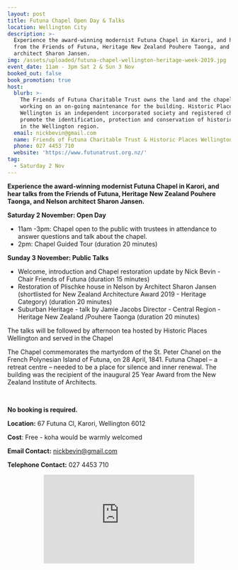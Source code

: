 ```yaml
---
layout: post
title: Futuna Chapel Open Day & Talks
location: Wellington City
description: >-
  Experience the award-winning modernist Futuna Chapel in Karori, and hear talks
  from the Friends of Futuna, Heritage New Zealand Pouhere Taonga, and Nelson
  architect Sharon Jansen. 
img: /assets/uploaded/futuna-chapel-wellington-heritage-week-2019.jpg
event_date: 11am - 3pm Sat 2 & Sun 3 Nov
booked_out: false
book_promotion: true
host:
  blurb: >-
    The Friends of Futuna Charitable Trust owns the land and the chapel and is
    working on an on-going maintenance for the building. Historic Places
    Wellington is an independent incorporated society and registered charity who
    promote the identification, protection and conservation of historic places
    in the Wellington region.
  email: nickbevin@gmail.com
  name: Friends of Futuna Charitable Trust & Historic Places Wellington
  phone: 027 4453 710
  website: 'https://www.futunatrust.org.nz/'
tag:
  - Saturday 2 Nov
---
```

**Experience the award-winning modernist Futuna Chapel in Karori, and hear talks from the Friends of Futuna, Heritage New Zealand Pouhere Taonga, and Nelson architect Sharon Jansen.** 

**Saturday 2 November: Open Day**

* 11am -3pm: Chapel open to the public with trustees in attendance to answer questions and talk about the chapel. 
* 2pm: Chapel Guided Tour (duration 20 minutes)

**Sunday 3 November: Public Talks**

* Welcome, introduction and Chapel restoration update by Nick Bevin  - Chair Friends of Futuna (duration 15 minutes)
* Restoration of Plischke house in Nelson by Architect Sharon Jansen (shortlisted for New Zealand Architecture Award 2019 - Heritage Category) (duration 20 minutes)
* Suburban Heritage - talk by Jamie Jacobs Director - Central Region  - Heritage New Zealand /Pouhere Taonga (duration 20 minutes)

The talks will be followed by afternoon tea hosted by Historic Places Wellington and served in the Chapel

The Chapel commemorates the martyrdom of the St. Peter Chanel on the French Polynesian Island of Futuna, on 28 April, 1841. Futuna Chapel – a retreat centre – needed to be a place for silence and inner renewal. The building was the recipient of the inaugural 25 Year Award from the New Zealand Institute of Architects. 

<br>

**No booking is required.**

**Location:** 67 Futuna Cl, Karori, Wellington 6012

**Cost**: Free - koha would be warmly welcomed

**Email Contact:** nickbevin@gmail.com

**Telephone Contact:** 027 4453 710

<center><iframe src="https://www.facebook.com/plugins/page.php?href=https%3A%2F%2Fwww.facebook.com%2FFutunaChapel%2F&tabs=header&width=340&height=200&small_header=false&adapt_container_width=true&hide_cover=false&show_facepile=false&appId" width="340" height="200" style="border:none;overflow:hidden" scrolling="no" frameborder="0" allowTransparency="true" allow="encrypted-media"></iframe></center>
